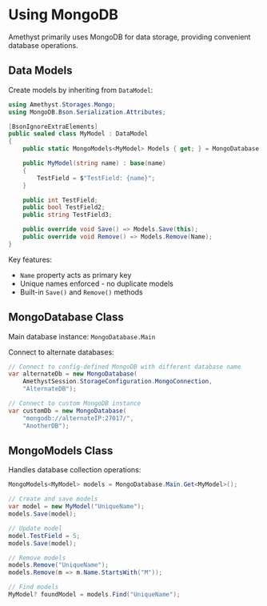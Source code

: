 # Using MongoDB

Amethyst primarily uses MongoDB for data storage, providing convenient database operations.

## Data Models
Create models by inheriting from `DataModel`:
```cs
using Amethyst.Storages.Mongo;
using MongoDB.Bson.Serialization.Attributes;

[BsonIgnoreExtraElements]
public sealed class MyModel : DataModel
{
    public static MongoModels<MyModel> Models { get; } = MongoDatabase.Main.Get<MyModel>();

    public MyModel(string name) : base(name)
    {
        TestField = $"TestField: {name}";
    }

    public int TestField;
    public bool TestField2;
    public string TestField3;

    public override void Save() => Models.Save(this);
    public override void Remove() => Models.Remove(Name);
}
```

Key features:

- `Name` property acts as primary key
- Unique names enforced - no duplicate models
- Built-in `Save()` and `Remove()` methods

## MongoDatabase Class
Main database instance: `MongoDatabase.Main`

Connect to alternate databases:
```cs
// Connect to config-defined MongoDB with different database name
var alternateDb = new MongoDatabase(
    AmethystSession.StorageConfiguration.MongoConnection,
    "AlternateDB");

// Connect to custom MongoDB instance
var customDb = new MongoDatabase(
    "mongodb://alternateIP:27017/",
    "AnotherDB");
```

## MongoModels Class
Handles database collection operations:
```cs
MongoModels<MyModel> models = MongoDatabase.Main.Get<MyModel>();

// Create and save models
var model = new MyModel("UniqueName");
models.Save(model);

// Update model
model.TestField = 5;
models.Save(model);

// Remove models
models.Remove("UniqueName");
models.Remove(m => m.Name.StartsWith("M"));

// Find models
MyModel? foundModel = models.Find("UniqueName");
```